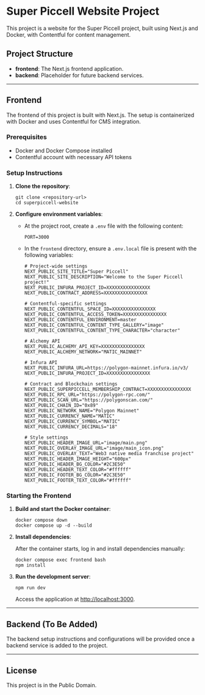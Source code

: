 # Super Piccell Website Project

This project is a website for the Super Piccell project, built using Next.js and Docker, with Contentful for content management.

## Project Structure

- **frontend**: The Next.js frontend application.
- **backend**: Placeholder for future backend services.

---

## Frontend

The frontend of this project is built with Next.js. The setup is containerized with Docker and uses Contentful for CMS integration.

### Prerequisites

- Docker and Docker Compose installed
- Contentful account with necessary API tokens

### Setup Instructions

1. **Clone the repository**:

   ```
   git clone <repository-url>
   cd superpiccell-website
   ```

2. **Configure environment variables**:

   - At the project root, create a `.env` file with the following content:
     ```
     PORT=3000
     ```

   - In the `frontend` directory, ensure a `.env.local` file is present with the following variables:
     ```
     # Project-wide settings
     NEXT_PUBLIC_SITE_TITLE="Super Piccell"
     NEXT_PUBLIC_SITE_DESCRIPTION="Welcome to the Super Piccell project!"
     NEXT_PUBLIC_INFURA_PROJECT_ID=XXXXXXXXXXXXXXXX
     NEXT_PUBLIC_CONTRACT_ADDRESS=XXXXXXXXXXXXXXXX

     # Contentful-specific settings
     NEXT_PUBLIC_CONTENTFUL_SPACE_ID=XXXXXXXXXXXXXXXX
     NEXT_PUBLIC_CONTENTFUL_ACCESS_TOKEN=XXXXXXXXXXXXXXXX
     NEXT_PUBLIC_CONTENTFUL_ENVIRONMENT=master
     NEXT_PUBLIC_CONTENTFUL_CONTENT_TYPE_GALLERY="image"
     NEXT_PUBLIC_CONTENTFUL_CONTENT_TYPE_CHARACTER="character"

     # Alchemy API
     NEXT_PUBLIC_ALCHEMY_API_KEY=XXXXXXXXXXXXXXXX
     NEXT_PUBLIC_ALCHEMY_NETWORK="MATIC_MAINNET"

     # Infura API
     NEXT_PUBLIC_INFURA_URL=https://polygon-mainnet.infura.io/v3/
     NEXT_PUBLIC_INFURA_PROJECT_ID=XXXXXXXXXXXXXXXX

     # Contract and Blockchain settings
     NEXT_PUBLIC_SUPERPICCELL_MEMBERSHIP_CONTRACT=XXXXXXXXXXXXXXXX
     NEXT_PUBLIC_RPC_URL="https://polygon-rpc.com/"
     NEXT_PUBLIC_SCAN_URL="https://polygonscan.com/"
     NEXT_PUBLIC_CHAIN_ID="0x89"
     NEXT_PUBLIC_NETWORK_NAME="Polygon Mainnet"
     NEXT_PUBLIC_CURRENCY_NAME="MATIC"
     NEXT_PUBLIC_CURRENCY_SYMBOL="MATIC"
     NEXT_PUBLIC_CURRENCY_DECIMALS="18"

     # Style settings
     NEXT_PUBLIC_HEADER_IMAGE_URL="image/main.png"
     NEXT_PUBLIC_OVERLAY_IMAGE_URL="image/main_icon.png"
     NEXT_PUBLIC_OVERLAY_TEXT="Web3 native media franchise project"
     NEXT_PUBLIC_HEADER_IMAGE_HEIGHT="600px"
     NEXT_PUBLIC_HEADER_BG_COLOR="#2C3E50"
     NEXT_PUBLIC_HEADER_TEXT_COLOR="#ffffff"
     NEXT_PUBLIC_FOOTER_BG_COLOR="#2C3E50"
     NEXT_PUBLIC_FOOTER_TEXT_COLOR="#ffffff"
     ```

### Starting the Frontend

1. **Build and start the Docker container**:

   ```
   docker compose down
   docker compose up -d --build
   ```

2. **Install dependencies**:

   After the container starts, log in and install dependencies manually:

   ```
   docker compose exec frontend bash
   npm install
   ```

3. **Run the development server**:

   ```
   npm run dev
   ```

   Access the application at [http://localhost:3000](http://localhost:3000).

---

## Backend (To Be Added)

The backend setup instructions and configurations will be provided once a backend service is added to the project. 

---

## License

This project is in the Public Domain.
